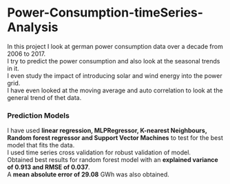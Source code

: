 # Power-Consumption-timeSeries-Analysis



In this project I look at german power consumption data over a decade from 2006 to 2017. <br />
I try to predict the power consumption and also look at the seasonal trends in it. <br />
I even study the impact of introducing solar and wind energy into the power grid. <br />
I have even looked at the moving average and auto correlation to look at the general trend of thet data.

### Prediction Models 
I have used **linear regression, MLPRegressor, K-nearest Neighbours, Random forest regressor and Support Vector Machines** 
to test for the best model that fits the data. <br />
I used time series cross validation for robust validation of model. <br />
Obtained best results for random forest model with an **explained variance of 0.913 and RMSE of 0.037**.<br />
A **mean absolute error of 29.08** GWh was also obtained.  
